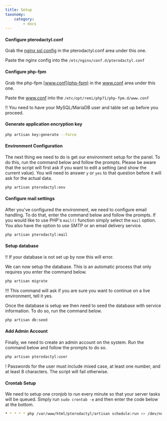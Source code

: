 ```yaml
---
title: Setup
taxonomy:
    category:
        - docs
---
```


#### Configure pterodactyl.conf
Grab the [nginx ssl config](pterodactyl-conf) in the pterodactyl.conf area under this one.

Paste the nginx config into the `/etc/nginx/conf.d/pterodactyl.conf`

#### Configure php-fpm
Grab the php-fpm [www.conf](php-fpm) in the www.conf area under this one.

Paste the www.conf into the `/etc/opt/remi/php71/php-fpm.d/www.conf`

!! You need to have your MySQL/MariaDB user and table set up before you proceed.

#### Generate application encryption key
```sh
php artisan key:generate --force
```

#### Environment Configuration

The next thing we need to do is get our environment setup for the panel. To do this, run the command below and follow the prompts. Please be aware that the script will first ask if you want to edit a setting (and show the current value). You will need to answer `y` or `yes` to that question before it will ask for the actual data.

```sh
php artisan pterodactyl:env
```

#### Configure mail settings

After you've configured the environment, we need to configure email handling. To do that, enter the command below and follow the prompts. If you would like to use PHP's `mail()` function simply select the `mail` option. You also have the option to use SMTP or an email delivery service.

```sh
php artisan pterodactyl:mail
```

#### Setup database

!! If your database is not set up by now this will error.

We can now setup the database. This is an automatic process that only requires you enter the command below.

```sh
php artisan migrate
```

!!! This command will ask if you are sure you want to continue on a live environment, tell it yes.

Once the database is setup we then need to seed the database with service information. To do so, run the command below.

```sh
php artisan db:seed
```

#### Add Admin Account

Finally, we need to create an admin account on the system. Run the command below and follow the prompts to do so.

```sh
php artisan pterodactyl:user
```

! Passwords for the user must include mixed case, at least one number, and at least 8 characters. The script will fail otherwise.

#### Crontab Setup
We need to setup one cronjob to run every minute so that your server tasks will be queued. Simply run `sudo crontab -e` and then enter the code below at the bottom.

```sh
* * * * * php /var/www/html/pterodactyl/artisan schedule:run >> /dev/null 2>&1
```
